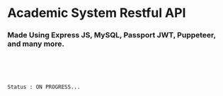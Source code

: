 # Academic System Restful API

### Made Using Express JS, MySQL, Passport JWT, Puppeteer, and many more.  
\
&nbsp;
\
&nbsp;
```
Status : ON PROGRESS...
```
